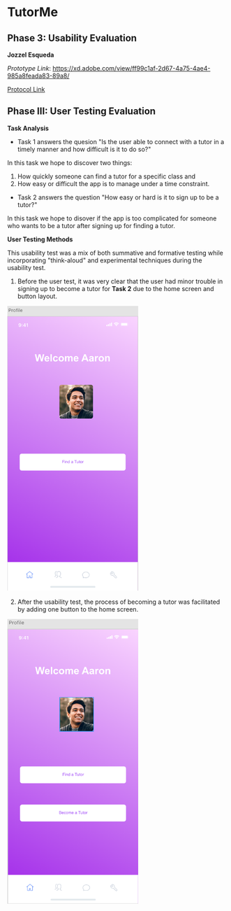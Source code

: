 # TutorMe
## Phase 3: Usability Evaluation


**Jozzel Esqueda**

*Prototype Link*:
https://xd.adobe.com/view/ff99c1af-2d67-4a75-4ae4-985a8feada83-89a8/


[Protocol Link](Protocol.pdf/)

## Phase III: User Testing Evaluation

**Task Analysis**

- Task 1 answers the quesion "Is the user able to connect with a tutor in a timely manner and
how difficult is it to do so?"

In this task we hope to discover two things:

1) How quickly someone can find a tutor for a specific class and
2) How easy or difficult the app is to manage under a time constraint. 

- Task 2 answers the question "How easy or hard is it to sign up to be a tutor?"

In this task we hope to disover if the app is too complicated for someone who wants to be a 
tutor after signing up for finding a tutor.

**User Testing Methods**

This usability test was a mix of both summative and formative testing while incorporating
"think-aloud" and experimental techniques during the usability test.

1) Before the user test, it was very clear that the user had minor trouble in signing up 
to become a tutor for **Task 2** due to the home screen and button layout.

<img src="Tutoree_Profile.png" alt="Tutor Profile" width="300"/>

2) After the usability test, the process of becoming a tutor was facilitated by adding one
button to the home screen.

 
<img src="New_Profile.png" alt="Tutor Profile" width="300"/>
